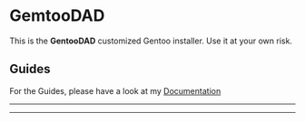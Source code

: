# GemtooDAD

This is the **GentooDAD** customized Gentoo installer.  Use it at your own risk.  

## Guides

For the Guides, please have a look at my  [Documentation](docs/INDEX.md)

----

----

